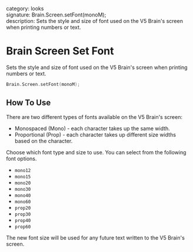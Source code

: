 category: looks  
signature: Brain.Screen.setFont(monoM);  
description: Sets the style and size of font used on the V5 Brain's screen when printing numbers or text.  

# Brain Screen Set Font

Sets the style and size of font used on the V5 Brain's screen when printing numbers or text.

```cpp
Brain.Screen.setFont(monoM);
```

## How To Use

There are two different types of fonts available on the V5 Brain's screen:

* Monospaced (Mono) - each character takes up the same width.
* Proportional (Prop) - each character takes up different size widths based on the character.

Choose which font type and size to use. You can select from the following font options.

* `mono12`
* `mono15`
* `mono20`
* `mono30`
* `mono40`
* `mono60`
* `prop20`
* `prop30`
* `prop40`
* `prop60`

The new font size will be used for any future text written to the V5 Brain's screen.

<advanced>
</advanced>